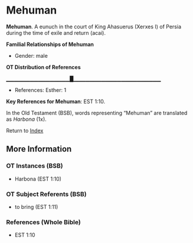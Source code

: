 # Mehuman
**Mehuman**. 
A eunuch in the court of King Ahasuerus (Xerxes I) of Persia during the time of exile and return (acai). 




**Familial Relationships of Mehuman**


* Gender: male


**OT Distribution of References**

▁▁▁▁▁▁▁▁▁▁▁▁▁▁▁▁█▁▁▁▁▁▁▁▁▁▁▁▁▁▁▁▁▁▁▁▁▁▁
* References: Esther: 1



**Key References for Mehuman**: 
EST 1:10. 


In the Old Testament (BSB), words representing “Mehuman” are translated as 
*Harbona* (1x). 




Return to [Index](00-Index.md)

## More Information

### OT Instances (BSB)

* Harbona (EST 1:10)



### OT Subject Referents (BSB)

* to bring (EST 1:11)



### References (Whole Bible)

* EST 1:10



